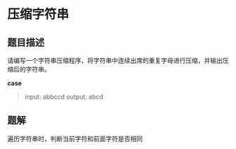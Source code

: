 # 压缩字符串

## 题目描述

请编写一个字符串压缩程序，将字符串中连续出席的重复字母进行压缩，并输出压缩后的字符串。

__case__
> input: abbccd
> output: abcd

## 题解

遍历字符串时，判断当前字符和前面字符是否相同
